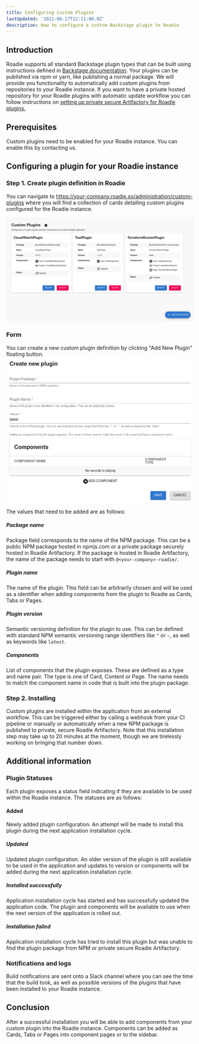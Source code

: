 ```yaml
---
title: Configuring Custom Plugins
lastUpdated: '2021-06-17T12:11:00.0Z'
description: How to configure a custom Backstage plugin to Roadie
---
```


## Introduction

Roadie supports all standard Backstage plugin types that can be built using instructions defined in [Backstage documentation][backstage-plugin-documentation]. Your plugins can be published via npm or yarn, like publishing a normal package. We will provide you functionality to automatically add custom plugins from repositories to your Roadie instance. If you want to have a private hosted repository for your Roadie plugins with automatic update workflow you can follow instructions on [setting up private secure Artifactory for Roadie plugins.](/docs/custom-plugins/artifactory/)

## Prerequisites

Custom plugins need to be enabled for your Roadie instance. You can enable this by contacting us.

## Configuring a plugin for your Roadie instance

### Step 1. Create plugin definition in Roadie

You can navigate to https://your-company.roadie.so/administration/custom-plugins where you will find a collection of cards detailing custom plugins configured for the Roadie instance. 

![custom_plugins_page](custom_plugins_page.png)

### Form

You can create a new custom plugin definition by clicking "Add New Plugin" floating button. 
![custom_plugin_form](custom_plugin_form.png)

The values that need to be added are as follows:

##### Package name
Package field corresponds to the name of the NPM package. This can be a public NPM package hosted in npmjs.com or a private package securely hosted in Roadie Artifactory. If the package is hosted in Roadie Artifactory, the name of the package needs to start with `@<your-company>-roadie/`.


##### Plugin name
The name of the plugin. This field can be arbitrarily chosen and will be used as a identifier when adding components from the plugin to Roadie as Cards, Tabs or Pages.


##### Plugin version
Semantic versioning definition for the plugin to use. This can be defined with standard NPM semantic versioning range identifiers like `^` or `~`, as well as keywords like `latest`.


##### Components
List of components that the plugin exposes. These are defined as a type and name pair. The type is  one of Card, Content or Page. The name needs to match the component name in code that is built into the plugin package.


### Step 2. Installing

Custom plugins are installed within the application from an external workflow. This can be triggered either by calling a webhook from your CI pipeline or manually or automatically when a new NPM package is published to private, secure Roadie Artifactory. Note that this installation step may take up to 20 minutes at the moment, though we are tirelessly working on bringing that number down.


## Additional information

### Plugin Statuses
Each plugin exposes a status field indicating if they are available to be used within the Roadie instance. The statuses are as follows:

#### Added
Newly added plugin configuration. An attempt will be made to install this plugin during the next application installation cycle.

##### Updated
Updated plugin configuration. An older version of the plugin is still available to be used in the application and updates to version or components will be added during the next application installation cycle.

##### Installed successfully
Application installation cycle has started and has successfully updated the application code. The plugin and components will be available to use when the next version of the application is rolled out.

##### Installation failed
Application installation cycle has tried to install this plugin but was unable to find the plugin package from NPM or private secure Roadie Artifactory.


### Notifications and logs

Build notifications are sent onto a Slack channel where you can see the time that the build took, as well as possible versions of the plugins that have been installed to your Roadie instance. 

## Conclusion

After a successful installation you will be able to add components from your custom plugin into the Roadie instance. Components can be added as Cards, Tabs or Pages into component pages or to the sidebar.

[backstage-plugin-documentation]: https://backstage.io/docs/plugins/create-a-plugin
